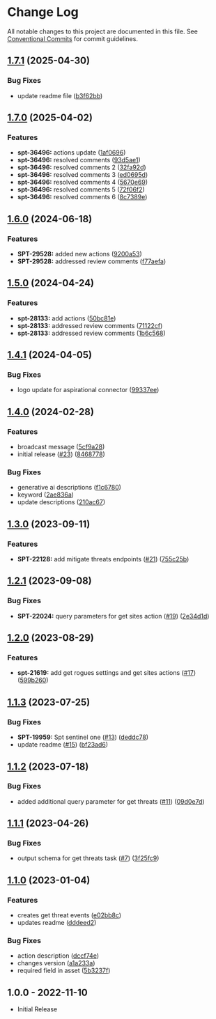 # Change Log

All notable changes to this project are documented in this file.
See [Conventional Commits](https://conventionalcommits.org) for commit guidelines.

## [1.7.1](https://github.com/swimlane-connectors/t_sentinelone/compare/1.7.0...1.7.1) (2025-04-30)


### Bug Fixes

* update readme file ([b3f62bb](https://github.com/swimlane-connectors/t_sentinelone/commit/b3f62bbbd2196ea5dd25dba3f8dae4a877d4c403))

## [1.7.0](https://github.com/swimlane-connectors/t_sentinelone/compare/1.6.0...1.7.0) (2025-04-02)


### Features

* **spt-36496:** actions update ([1af0696](https://github.com/swimlane-connectors/t_sentinelone/commit/1af06967e32e63f59b32832f68e70a49ce77012c))
* **spt-36496:** resolved comments ([93d5ae1](https://github.com/swimlane-connectors/t_sentinelone/commit/93d5ae132dbdb7933fe182656502d4bfc2a554b3))
* **spt-36496:** resolved comments 2 ([32fa92d](https://github.com/swimlane-connectors/t_sentinelone/commit/32fa92d60f5ee868d849929741ac2ca32816de4c))
* **spt-36496:** resolved comments 3 ([ed0695d](https://github.com/swimlane-connectors/t_sentinelone/commit/ed0695dcaae381c1758de8e9ca68d928c09943fc))
* **spt-36496:** resolved comments 4 ([5670e69](https://github.com/swimlane-connectors/t_sentinelone/commit/5670e69d6841c3b73534b8b3cb0de8339c7a0ce7))
* **spt-36496:** resolved comments 5 ([72f06f2](https://github.com/swimlane-connectors/t_sentinelone/commit/72f06f2da8e22c52e0f2af4b0ecc43f7199c9680))
* **spt-36496:** resolved comments 6 ([8c7389e](https://github.com/swimlane-connectors/t_sentinelone/commit/8c7389e94a9320cfbd182b22140ac9fb28522a0f))

## [1.6.0](https://github.com/swimlane-connectors/t_sentinelone/compare/1.5.0...1.6.0) (2024-06-18)


### Features

* **SPT-29528:** added new actions ([9200a53](https://github.com/swimlane-connectors/t_sentinelone/commit/9200a53d93d70219bac0d50972a8edd56479e7cc))
* **SPT-29528:** addressed review comments ([f77aefa](https://github.com/swimlane-connectors/t_sentinelone/commit/f77aefa17f615fc05c5c4319436afe15eb44eb50))

## [1.5.0](https://github.com/swimlane-connectors/t_sentinelone/compare/1.4.1...1.5.0) (2024-04-24)


### Features

* **spt-28133:** add actions ([50bc81e](https://github.com/swimlane-connectors/t_sentinelone/commit/50bc81e550b47af5f1e7dd03b108bdd2e22f6f99))
* **spt-28133:** addressed review comments ([71122cf](https://github.com/swimlane-connectors/t_sentinelone/commit/71122cf59f973c108c752e346fe564787c4d8115))
* **spt-28133:** addressed review comments ([1b6c568](https://github.com/swimlane-connectors/t_sentinelone/commit/1b6c568ad15ee4f69ba1f9309518e76289f0a506))

## [1.4.1](https://github.com/swimlane-connectors/t_sentinelone/compare/1.4.0...1.4.1) (2024-04-05)


### Bug Fixes

* logo update for aspirational connector ([99337ee](https://github.com/swimlane-connectors/t_sentinelone/commit/99337eea8b2924b221b46e9d69b85a9625ac9081))

## [1.4.0](https://github.com/swimlane-connectors/t_sentinelone/compare/1.3.0...1.4.0) (2024-02-28)


### Features

* broadcast message ([5cf9a28](https://github.com/swimlane-connectors/t_sentinelone/commit/5cf9a28f8d61200ccdd36a9c7aa7e9574851a1b8))
* initial release ([#23](https://github.com/swimlane-connectors/t_sentinelone/issues/23)) ([8468778](https://github.com/swimlane-connectors/t_sentinelone/commit/84687783097c5333b47a765185ad6aecf02090b3))


### Bug Fixes

* generative ai descriptions ([f1c6780](https://github.com/swimlane-connectors/t_sentinelone/commit/f1c678094de265c9346acf118a06f3581b6f6b33))
* keyword ([2ae836a](https://github.com/swimlane-connectors/t_sentinelone/commit/2ae836a8c07a9891d495d0eb326d92ce66a4641f))
* update descriptions ([210ac67](https://github.com/swimlane-connectors/t_sentinelone/commit/210ac67c721f88206ccf4b1cb90a21d94848c9d3))

## [1.3.0](https://github.com/swimlane-connectors/t_sentinelone/compare/1.2.1...1.3.0) (2023-09-11)


### Features

* **SPT-22128:** add mitigate threats endpoints ([#21](https://github.com/swimlane-connectors/t_sentinelone/issues/21)) ([755c25b](https://github.com/swimlane-connectors/t_sentinelone/commit/755c25bc02c68d321528c8afa782727b72a10bd6))

## [1.2.1](https://github.com/swimlane-connectors/t_sentinelone/compare/1.2.0...1.2.1) (2023-09-08)


### Bug Fixes

* **SPT-22024:** query parameters for get sites action ([#19](https://github.com/swimlane-connectors/t_sentinelone/issues/19)) ([2e34d1d](https://github.com/swimlane-connectors/t_sentinelone/commit/2e34d1de0f1145759f91804325882f3f9c42d9d0))

## [1.2.0](https://github.com/swimlane-connectors/t_sentinelone/compare/1.1.3...1.2.0) (2023-08-29)


### Features

* **spt-21619:** add get rogues settings and get sites actions ([#17](https://github.com/swimlane-connectors/t_sentinelone/issues/17)) ([599b260](https://github.com/swimlane-connectors/t_sentinelone/commit/599b26009b7c1db5c532d49d158c85d689fadc1f))

## [1.1.3](https://github.com/swimlane-connectors/t_sentinelone/compare/1.1.2...1.1.3) (2023-07-25)


### Bug Fixes

* **SPT-19959:** Spt sentinel one ([#13](https://github.com/swimlane-connectors/t_sentinelone/issues/13)) ([deddc78](https://github.com/swimlane-connectors/t_sentinelone/commit/deddc78568315f72948237a784fd9ac67a235ffe))
* update readme ([#15](https://github.com/swimlane-connectors/t_sentinelone/issues/15)) ([bf23ad6](https://github.com/swimlane-connectors/t_sentinelone/commit/bf23ad622d1517911bcfd0a7ca83d7aac2e3dccf))

## [1.1.2](https://github.com/swimlane-connectors/t_sentinelone/compare/1.1.1...1.1.2) (2023-07-18)


### Bug Fixes

* added additional query parameter for get threats ([#11](https://github.com/swimlane-connectors/t_sentinelone/issues/11)) ([09d0e7d](https://github.com/swimlane-connectors/t_sentinelone/commit/09d0e7d5d8b47a5adfca009011c5efbe4dc89323))

## [1.1.1](https://github.com/swimlane-connectors/t_sentinelone/compare/1.1.0...1.1.1) (2023-04-26)


### Bug Fixes

* output schema for get threats task ([#7](https://github.com/swimlane-connectors/t_sentinelone/issues/7)) ([3f25fc9](https://github.com/swimlane-connectors/t_sentinelone/commit/3f25fc973fc81ddb604729426d5c53bd3e7ef4dd))

## [1.1.0](https://github.com/swimlane-connectors/t_sentinelone/compare/v1.0.0...1.1.0) (2023-01-04)


### Features

* creates get threat events ([e02bb8c](https://github.com/swimlane-connectors/t_sentinelone/commit/e02bb8c33c6e186c6915b442bd5e161e71b943e5))
* updates readme ([dddeed2](https://github.com/swimlane-connectors/t_sentinelone/commit/dddeed2a0a2af4bdc8167ae78138a829734e88af))


### Bug Fixes

* action description ([dccf74e](https://github.com/swimlane-connectors/t_sentinelone/commit/dccf74e5d72001e4358cdb93b4d71fa0ad5b80dc))
* changes version ([a1a233a](https://github.com/swimlane-connectors/t_sentinelone/commit/a1a233a5ede20783be3a4cc97404dfed524dc30d))
* required field in asset ([5b3237f](https://github.com/swimlane-connectors/t_sentinelone/commit/5b3237fa0dfe6dff3d6d3b90c9f8bc1c2ef5fa1e))

## 1.0.0 - 2022-11-10
 * Initial Release
